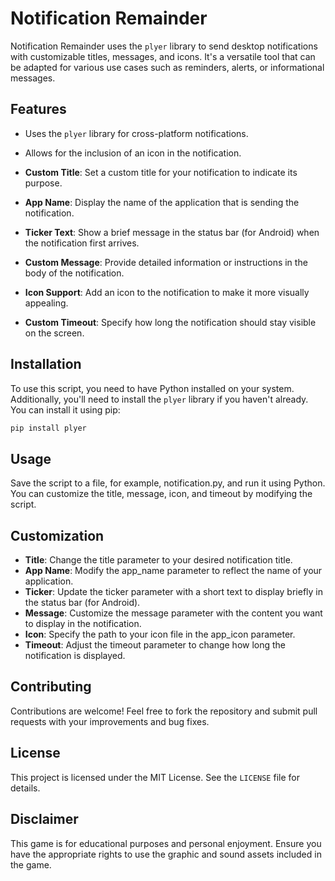 # Notification Remainder 

Notification Remainder uses the `plyer` library to send desktop notifications with customizable titles, messages, and icons. It's a versatile tool that can be adapted for various use cases such as reminders, alerts, or informational messages.

## Features

- Uses the `plyer` library for cross-platform notifications.
- Allows for the inclusion of an icon in the notification.

- **Custom Title**: Set a custom title for your notification to indicate its purpose.
- **App Name**: Display the name of the application that is sending the notification.
- **Ticker Text**: Show a brief message in the status bar (for Android) when the notification first arrives.
- **Custom Message**: Provide detailed information or instructions in the body of the notification.
- **Icon Support**: Add an icon to the notification to make it more visually appealing.
- **Custom Timeout**: Specify how long the notification should stay visible on the screen.

## Installation

To use this script, you need to have Python installed on your system. Additionally, you'll need to install the `plyer` library if you haven't already. You can install it using pip:

```bash
pip install plyer
```

## Usage

Save the script to a file, for example, notification.py, and run it using Python. You can customize the title, message, icon, and timeout by modifying the script.

## Customization

- **Title**: Change the title parameter to your desired notification title.
- **App Name**: Modify the app_name parameter to reflect the name of your application.
- **Ticker**: Update the ticker parameter with a short text to display briefly in the status bar (for Android).
- **Message**: Customize the message parameter with the content you want to display in the notification.
- **Icon**: Specify the path to your icon file in the app_icon parameter.
- **Timeout**: Adjust the timeout parameter to change how long the notification is displayed.
  
## Contributing

Contributions are welcome! Feel free to fork the repository and submit pull requests with your improvements and bug fixes.

## License

This project is licensed under the MIT License. See the `LICENSE` file for details.

## Disclaimer

This game is for educational purposes and personal enjoyment. Ensure you have the appropriate rights to use the graphic and sound assets included in the game.
